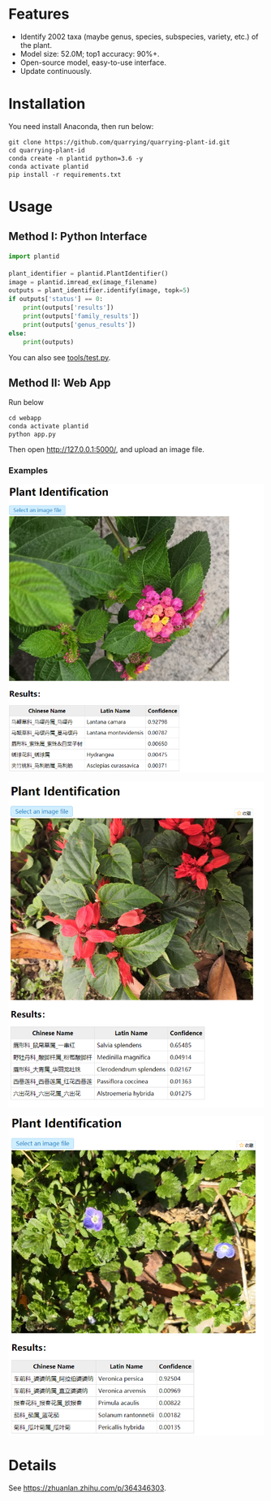 # Features
- Identify 2002 taxa (maybe genus, species, subspecies, variety, etc.) of the plant.
- Model size: 52.0M; top1 accuracy: 90%+.
- Open-source model, easy-to-use interface.
- Update continuously.

# Installation
You need install Anaconda, then run below:
```
git clone https://github.com/quarrying/quarrying-plant-id.git
cd quarrying-plant-id
conda create -n plantid python=3.6 -y
conda activate plantid
pip install -r requirements.txt
```

# Usage 

## Method I: Python Interface
```python
import plantid

plant_identifier = plantid.PlantIdentifier()
image = plantid.imread_ex(image_filename)
outputs = plant_identifier.identify(image, topk=5)
if outputs['status'] == 0:
    print(outputs['results'])
    print(outputs['family_results'])
    print(outputs['genus_results'])
else:
    print(outputs)
```
You can also see [tools/test.py](<tools/test.py>).

## Method II: Web App
Run below
```
cd webapp
conda activate plantid
python app.py
```
Then open <http://127.0.0.1:5000/>, and upload an image file.


### Examples

![](docs/plant_01.png)

![](docs/plant_02.png)

![](docs/plant_03.png)

# Details
See <https://zhuanlan.zhihu.com/p/364346303>.

